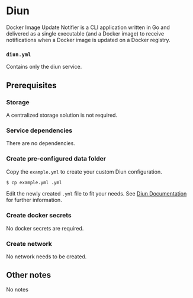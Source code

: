 # Diun

Docker Image Update Notifier is a CLI application written in Go and delivered as a single executable (and a Docker image) to receive notifications when a Docker image is updated on a Docker registry.

### `diun.yml`
Contains only the diun service.

## Prerequisites
### Storage
A centralized storage solution is not required.

### Service dependencies
There are no dependencies.

### Create pre-configured data folder
Copy the `example.yml` to create your custom Diun configuration.

```sh
$ cp example.yml .yml
```

Edit the newly created `.yml` file to fit your needs. See [Diun Documentation](https://crazymax.dev/diun/config/) for further information.

### Create docker secrets
No docker secrets are required.

### Create network
No network needs to be created.

## Other notes
No notes